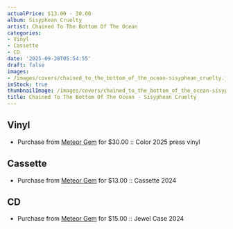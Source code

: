 ```yaml
---
actualPrice: $13.00 - 30.00
album: Sisyphean Cruelty
artist: Chained To The Bottom Of The Ocean
categories:
- Vinyl
- Cassette
- CD
date: '2025-09-28T05:54:55'
draft: false
images:
- /images/covers/chained_to_the_bottom_of_the_ocean-sisyphean_cruelty.jpg
inStock: true
thumbnailImage: /images/covers/chained_to_the_bottom_of_the_ocean-sisyphean_cruelty-thumb.jpg
title: Chained To The Bottom Of The Ocean - Sisyphean Cruelty
---
```


## Vinyl
* Purchase from [Meteor Gem](https://meteor-gem.com/products/chained-to-the-bottom-of-the-ocean-sisyphean-cruelty-lp) for $30.00 :: Color 2025 press vinyl
## Cassette
* Purchase from [Meteor Gem](https://meteor-gem.com/products/chained-to-the-bottom-of-the-ocean-sisyphean-cruelty-cassette) for $13.00 :: Cassette 2024
## CD
* Purchase from [Meteor Gem](https://meteor-gem.com/products/chained-to-the-bottom-of-the-ocean-sisyphean-cruelty-cd) for $15.00 :: Jewel Case 2024
